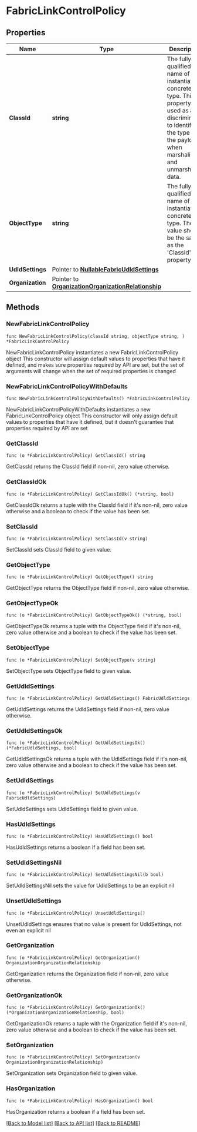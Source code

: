 # FabricLinkControlPolicy

## Properties

Name | Type | Description | Notes
------------ | ------------- | ------------- | -------------
**ClassId** | **string** | The fully-qualified name of the instantiated, concrete type. This property is used as a discriminator to identify the type of the payload when marshaling and unmarshaling data. | [default to "fabric.LinkControlPolicy"]
**ObjectType** | **string** | The fully-qualified name of the instantiated, concrete type. The value should be the same as the &#39;ClassId&#39; property. | [default to "fabric.LinkControlPolicy"]
**UdldSettings** | Pointer to [**NullableFabricUdldSettings**](fabric.UdldSettings.md) |  | [optional] 
**Organization** | Pointer to [**OrganizationOrganizationRelationship**](organization.Organization.Relationship.md) |  | [optional] 

## Methods

### NewFabricLinkControlPolicy

`func NewFabricLinkControlPolicy(classId string, objectType string, ) *FabricLinkControlPolicy`

NewFabricLinkControlPolicy instantiates a new FabricLinkControlPolicy object
This constructor will assign default values to properties that have it defined,
and makes sure properties required by API are set, but the set of arguments
will change when the set of required properties is changed

### NewFabricLinkControlPolicyWithDefaults

`func NewFabricLinkControlPolicyWithDefaults() *FabricLinkControlPolicy`

NewFabricLinkControlPolicyWithDefaults instantiates a new FabricLinkControlPolicy object
This constructor will only assign default values to properties that have it defined,
but it doesn't guarantee that properties required by API are set

### GetClassId

`func (o *FabricLinkControlPolicy) GetClassId() string`

GetClassId returns the ClassId field if non-nil, zero value otherwise.

### GetClassIdOk

`func (o *FabricLinkControlPolicy) GetClassIdOk() (*string, bool)`

GetClassIdOk returns a tuple with the ClassId field if it's non-nil, zero value otherwise
and a boolean to check if the value has been set.

### SetClassId

`func (o *FabricLinkControlPolicy) SetClassId(v string)`

SetClassId sets ClassId field to given value.


### GetObjectType

`func (o *FabricLinkControlPolicy) GetObjectType() string`

GetObjectType returns the ObjectType field if non-nil, zero value otherwise.

### GetObjectTypeOk

`func (o *FabricLinkControlPolicy) GetObjectTypeOk() (*string, bool)`

GetObjectTypeOk returns a tuple with the ObjectType field if it's non-nil, zero value otherwise
and a boolean to check if the value has been set.

### SetObjectType

`func (o *FabricLinkControlPolicy) SetObjectType(v string)`

SetObjectType sets ObjectType field to given value.


### GetUdldSettings

`func (o *FabricLinkControlPolicy) GetUdldSettings() FabricUdldSettings`

GetUdldSettings returns the UdldSettings field if non-nil, zero value otherwise.

### GetUdldSettingsOk

`func (o *FabricLinkControlPolicy) GetUdldSettingsOk() (*FabricUdldSettings, bool)`

GetUdldSettingsOk returns a tuple with the UdldSettings field if it's non-nil, zero value otherwise
and a boolean to check if the value has been set.

### SetUdldSettings

`func (o *FabricLinkControlPolicy) SetUdldSettings(v FabricUdldSettings)`

SetUdldSettings sets UdldSettings field to given value.

### HasUdldSettings

`func (o *FabricLinkControlPolicy) HasUdldSettings() bool`

HasUdldSettings returns a boolean if a field has been set.

### SetUdldSettingsNil

`func (o *FabricLinkControlPolicy) SetUdldSettingsNil(b bool)`

 SetUdldSettingsNil sets the value for UdldSettings to be an explicit nil

### UnsetUdldSettings
`func (o *FabricLinkControlPolicy) UnsetUdldSettings()`

UnsetUdldSettings ensures that no value is present for UdldSettings, not even an explicit nil
### GetOrganization

`func (o *FabricLinkControlPolicy) GetOrganization() OrganizationOrganizationRelationship`

GetOrganization returns the Organization field if non-nil, zero value otherwise.

### GetOrganizationOk

`func (o *FabricLinkControlPolicy) GetOrganizationOk() (*OrganizationOrganizationRelationship, bool)`

GetOrganizationOk returns a tuple with the Organization field if it's non-nil, zero value otherwise
and a boolean to check if the value has been set.

### SetOrganization

`func (o *FabricLinkControlPolicy) SetOrganization(v OrganizationOrganizationRelationship)`

SetOrganization sets Organization field to given value.

### HasOrganization

`func (o *FabricLinkControlPolicy) HasOrganization() bool`

HasOrganization returns a boolean if a field has been set.


[[Back to Model list]](../README.md#documentation-for-models) [[Back to API list]](../README.md#documentation-for-api-endpoints) [[Back to README]](../README.md)


